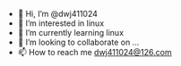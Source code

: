 - 👋 Hi, I’m @dwj411024
- 👀 I’m interested in linux
- 🌱 I’m currently learning linux
- 💞️ I’m looking to collaborate on ...
- 📫 How to reach me dwj411024@126.com

<!---
dwj411024/dwj411024 is a ✨ special ✨ repository because its `README.md` (this file) appears on your GitHub profile.
You can click the Preview link to take a look at your changes.
--->
